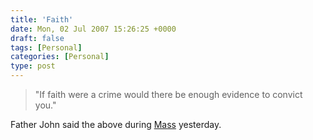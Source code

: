 ```yaml
---
title: 'Faith'
date: Mon, 02 Jul 2007 15:26:25 +0000
draft: false
tags: [Personal]
categories: [Personal]
type: post
---
```


> "If faith were a crime would there be enough evidence to convict you."

Father John said the above during [Mass](http://en.wikipedia.org/wiki/Catholic_mass) yesterday.
